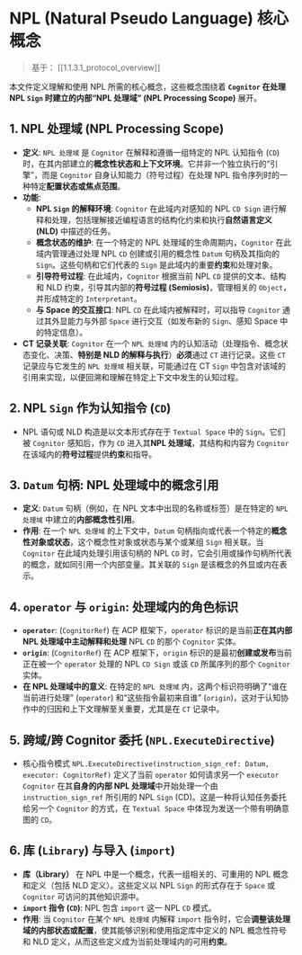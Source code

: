 # NPL (Natural Pseudo Language) 核心概念

> 基于： [[1.1.3.1_protocol_overview]]

本文件定义理解和使用 NPL 所需的核心概念，这些概念围绕着 **`Cognitor` 在处理 NPL `Sign` 时建立的内部“NPL 处理域” (NPL Processing Scope)** 展开。

## 1. NPL 处理域 (NPL Processing Scope)

- **定义**: `NPL 处理域` 是 `Cognitor` 在解释和遵循一组特定的 NPL 认知指令 (`CD`) 时，在其内部建立的**概念性状态和上下文环境**。它并非一个独立执行的“引擎”，而是 `Cognitor` 自身认知能力（符号过程）在处理 NPL 指令序列时的一种特定**配置状态或焦点范围**。
- **功能**:
    - **NPL `Sign` 的解释环境**: `Cognitor` 在此域内对感知的 NPL `CD Sign` 进行解释和处理，包括理解接近编程语言的结构化约束和执行**自然语言定义 (NLD)** 中描述的任务。
    - **概念状态的维护**: 在一个特定的 NPL 处理域的生命周期内，`Cognitor` 在此域内管理通过处理 NPL `CD` 创建或引用的概念性 `Datum` 句柄及其指向的 `Sign`。这些句柄和它们代表的 `Sign` 是此域内的重要**约束**和处理对象。
    - **引导符号过程**: 在此域内，`Cognitor` 根据当前 NPL `CD` 提供的文本、结构和 NLD 约束，引导其内部的**符号过程 (Semiosis)**，管理相关的 `Object`，并形成特定的 `Interpretant`。
    - **与 Space 的交互接口**: NPL `CD` 在此域内被解释时，可以指导 `Cognitor` 通过其外显能力与外部 `Space` 进行交互（如发布新的 `Sign`、感知 Space 中的特定信息）。
- **CT 记录关联**: `Cognitor` 在一个 `NPL 处理域` 内的认知活动（处理指令、概念状态变化、决策、**特别是 NLD 的解释与执行**）**必须**通过 `CT` 进行记录。这些 `CT` 记录应与它发生的 `NPL 处理域` 相关联，可能通过在 CT `Sign` 中包含对该域的引用来实现，以便回溯和理解在特定上下文中发生的认知过程。

## 2. NPL `Sign` 作为认知指令 (`CD`)

- NPL 语句或 NLD 构造是以文本形式存在于 `Textual Space` 中的 `Sign`。它们被 `Cognitor` 感知后，作为 `CD` 进入其**NPL 处理域**，其结构和内容为 `Cognitor` 在该域内的**符号过程**提供**约束**和指导。

## 3. `Datum` 句柄: NPL 处理域中的概念引用

- **定义**: `Datum` 句柄（例如，在 NPL 文本中出现的名称或标签）是在特定的 `NPL 处理域` 中建立的**内部概念性引用**。
- **作用**: 在一个 `NPL 处理域` 的上下文中，`Datum` 句柄指向或代表一个特定的**概念性对象或状态**，这个概念性对象或状态与某个或某组 `Sign` 相关联。当 `Cognitor` 在此域内处理引用该句柄的 NPL `CD` 时，它会引用或操作句柄所代表的概念，就如同引用一个内部变量。其关联的 `Sign` 是该概念的外显或内在表示。

## 4. `operator` 与 `origin`: 处理域内的角色标识

- **`operator`**: (`CognitorRef`) 在 ACP 框架下，`operator` 标识的是当前**正在其内部 NPL 处理域中主动解释和处理** NPL `CD` 的那个 `Cognitor` 实体。
- **`origin`**: (`CognitorRef`) 在 ACP 框架下，`origin` 标识的是最初**创建或发布**当前正在被一个 `operator` 处理的 NPL `CD Sign` 或该 `CD` 所属序列的那个 `Cognitor` 实体。
- **在 NPL 处理域中的意义**: 在特定的 `NPL 处理域` 内，这两个标识符明确了“谁在当前进行处理” (`operator`) 和“这些指令最初来自谁” (`origin`)，这对于认知协作中的归因和上下文理解至关重要，尤其是在 `CT` 记录中。

## 5. 跨域/跨 Cognitor 委托 (`NPL.ExecuteDirective`)

- 核心指令模式 `NPL.ExecuteDirective(instruction_sign_ref: Datum, executor: CognitorRef)` 定义了当前 `operator` 如何请求另一个 `executor Cognitor` 在其**自身的内部 NPL 处理域**中开始处理一个由 `instruction_sign_ref` 所引用的 NPL `Sign` (CD)。这是一种将认知任务委托给另一个 `Cognitor` 的方式，在 `Textual Space` 中体现为发送一个带有明确意图的 `CD`。

## 6. 库 (`Library`) 与导入 (`import`)

- **库（Library）** 在 NPL 中是一个概念，代表一组相关的、可重用的 NPL 概念和定义（包括 NLD 定义）。这些定义以 NPL `Sign` 的形式存在于 `Space` 或 `Cognitor` 可访问的其他知识源中。
- **`import` 指令 (`CD`)**: NPL 包含 `import` 这一 NPL `CD` 模式。
- **作用**: 当 `Cognitor` 在某个 `NPL 处理域` 内解释 `import` 指令时，它会**调整该处理域的内部状态或配置**，使其能够识别和使用指定库中定义的 NPL 概念性符号和 NLD 定义，从而这些定义成为当前处理域内的可用**约束**。